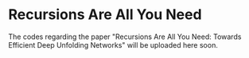 # Recursions Are All You Need
The codes regarding the paper "Recursions Are All You Need: Towards Efficient Deep Unfolding Networks" will be uploaded here soon.
